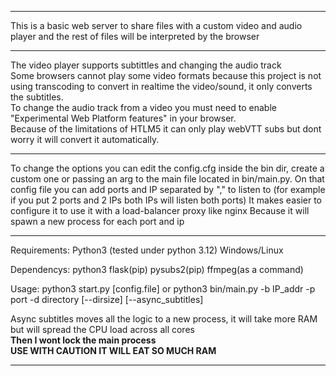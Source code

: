 ---------------------------------------------------

This is a basic web server to share files with a custom video and audio player and the rest of files will be interpreted by the browser

---------------------------------------------------

The video player supports subtittles and changing the audio track<br>
Some browsers cannot play some video formats because this project is not using transcoding to convert in realtime the video/sound, it only converts the subtitles.<br>
To change the audio track from a video you must need to enable "Experimental Web Platform features" in your browser.<br>
Because of the limitations of HTLM5 it can only play webVTT subs but dont worry it will convert it automatically.<br>

---------------------------------------------------

To change the options you can edit the config.cfg inside the bin dir, create a custom one or passing an arg to the main file located in bin/main.py.
On that config file you can add ports and IP separated by "," to listen to (for example if you put 2 ports and 2 IPs both IPs will listen both ports)
It makes easier to configure it to use it with a load-balancer proxy like nginx Because it will spawn a new process for each port and ip

---------------------------------------------------

Requirements:
 Python3 (tested under python 3.12)
 Windows/Linux

Dependencys:
 python3  flask(pip) pysubs2(pip) ffmpeg(as a command)

Usage:
  python3 start.py [config.file]
  or python3 bin/main.py -b IP_addr -p port -d directory [--dirsize] [--async_subtitles]

  Async subtitles moves all the logic to a new process, it will take more RAM but will spread the CPU load across all cores<br>
 <b> Then I wont lock the main process</b><br>
 <b> USE WITH CAUTION IT WILL EAT SO MUCH RAM </b>
  
  
  ---------------------------------------------------
